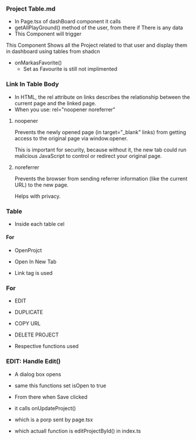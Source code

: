 ### Project Table.md

- In Page.tsx of dashBoard component it calls
- getAllPlayGround() method of the user, from there if There is any data
- This Component will trigger


This Component Shows all the Project related to that user 
and display them in dashboard 
using tables from shadcn


<!-- ! MarkedasFavuite see -->

<!-- TODO -->
- onMarkasFavorite()
    - Set as Favourite is still not implimented 


### Link In Table Body

- In HTML, the rel attribute on links describes the relationship between the current page and the linked page.
- When you use: rel="noopener noreferrer"

1. noopener 

    Prevents the newly opened page (in target="_blank" links) from getting access to the original page via window.opener.

    This is important for security, because without it, the new tab could run malicious JavaScript to control or redirect your original page.

2. noreferrer

    Prevents the browser from sending referrer information (like the current URL) to the new page.

    Helps with privacy.


### Table 

- Inside each table cel


#### For
- OpenProjct
- Open In New Tab

- Link tag is used 

### For

- EDIT 
- DUPLICATE
- COPY URL
- DELETE PROJECT

- Respective functions used


### EDIT: Handle Edit()

- A dialog box opens
- same this functions set isOpen to true 

- From there when Save clicked 
- it calls onUpdateProject()
- which is a porp sent by page.tsx
- which actuall function is editProjectById() in index.ts